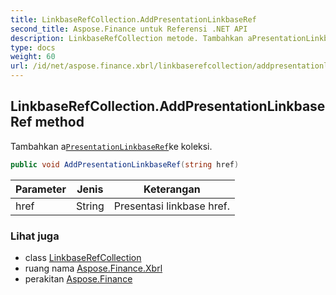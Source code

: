 ```yaml
---
title: LinkbaseRefCollection.AddPresentationLinkbaseRef
second_title: Aspose.Finance untuk Referensi .NET API
description: LinkbaseRefCollection metode. Tambahkan aPresentationLinkbaseRefke koleksi.
type: docs
weight: 60
url: /id/net/aspose.finance.xbrl/linkbaserefcollection/addpresentationlinkbaseref/
---
```

## LinkbaseRefCollection.AddPresentationLinkbaseRef method

Tambahkan a[`PresentationLinkbaseRef`](../../presentationlinkbaseref/)ke koleksi.

```csharp
public void AddPresentationLinkbaseRef(string href)
```

| Parameter | Jenis | Keterangan |
| --- | --- | --- |
| href | String | Presentasi linkbase href. |

### Lihat juga

* class [LinkbaseRefCollection](../)
* ruang nama [Aspose.Finance.Xbrl](../../linkbaserefcollection/)
* perakitan [Aspose.Finance](../../../)


